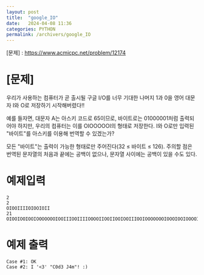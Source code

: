 ```yaml
---
layout: post
title:  "google_IO"
date:   2024-04-08 11:36
categories: PYTHON
permalink: /archivers/google_IO
---
```


[문제] : https://www.acmicpc.net/problem/12174

# [문제]
우리가 사용하는 컴퓨터가 곧 출시될 구글 I/O를 너무 기대한 나머지 1과 0을 영어 대문자 I와 O로 저장하기 시작해버렸다!!

예를 들자면, 대문자 A는 아스키 코드로 65이므로, 바이트로는 01000001처럼 출력되어야 하지만, 우리의 컴퓨터는 이를 OIOOOOOI의 형태로 저장한다. I와 O로만 입력된 "바이트"를 아스키를 이용해 번역할 수 있겠는가?

모든 "바이트"는 출력이 가능한 형태로만 주어진다(32 ≤ 바이트 ≤ 126). 주의할 점은 번역된 문자열의 처음과 끝에는 공백이 없으나, 문자열 사이에는 공백이 있을 수도 있다.

# 예제입력
```
2
2
OIOOIIIIOIOOIOII
21
OIOOIOOIOOIOOOOOOOIOOIIIOOIIIIOOOOIIOOIIOOIOOIIIOOIOOOOOOOIOOOIOOIOOOOIIOOIIOOOOOIIOOIOOOOIIOOIIOOIOOOOOOIOOIOIOOOIIOIOOOIIOIIOIOOIOOOIOOOIOOOOIOOIOOOOOOOIIIOIOOOIOIOOI
```


# 예제 출력
```
Case #1: OK
Case #2: I '<3' "C0d3 J4m"! :)
```
